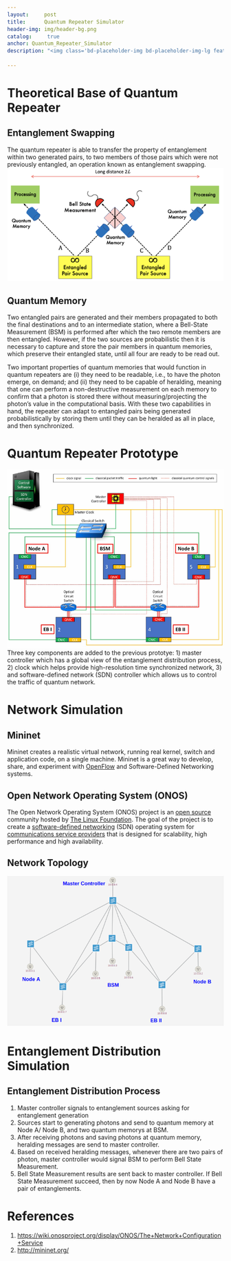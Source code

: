 ```yaml
---
layout:     post
title:      Quantum Repeater Simulator
header-img: img/header-bg.png
catalog: 	 true
anchor:	Quantum_Repeater_Simulator
description: "<img class='bd-placeholder-img bd-placeholder-img-lg featurette-image img-fluid mx-auto' width='548' height='452' src='https://raw.githubusercontent.com/QuantumRepeaterSimulator/QuantumRepeaterSimulator.github.io/main/img/quantum_repeater/repeater_prototype.png'></img>"

---
```


# Theoretical Base of Quantum Repeater
## Entanglement Swapping
The quantum repeater is able to transfer the property of entanglement within two generated pairs, to two members of those pairs which were not previously entangled, an operation known as entanglement swapping.
![](https://raw.githubusercontent.com/QuantumRepeaterSimulator/QuantumRepeaterSimulator.github.io/main/img/quantum_repeater/entanglement_swapping.png)

## Quantum Memory
Two entangled pairs are generated and their members propagated to both the final destinations
and to an intermediate station, where a Bell-State Measurement (BSM) is performed after which the two remote members are then entangled. However, if the two sources are probabilistic then it is necessary to capture and store the pair members in quantum memories, which preserve their entangled state, until all four are ready to be read out.

Two important properties of quantum memories that would function in quantum repeaters are (i) they need to be readable, i.e., to have the photon emerge, on demand; and (ii) they need to be capable of heralding, meaning that one can perform a non-destructive measurement on each memory to confirm that a photon is stored there without measuring/projecting the photon’s value in the computational basis. With these two capabilities in hand, the repeater can adapt to entangled pairs being generated probabilistically by storing them until they can be heralded as all in place, and then synchronized.


# Quantum Repeater Prototype

![](https://raw.githubusercontent.com/QuantumRepeaterSimulator/QuantumRepeaterSimulator.github.io/main/img/quantum_repeater/repeater_prototype.png)
Three key components are added to the previous prototye: 1) master controller which has a global view of the entanglement distribution process, 2) clock which helps provide high-resolution time synchronized network, 3) and software-defined network (SDN) controller which allows us to control the traffic of quantum network.


# Network Simulation

## Mininet
Mininet creates a realistic virtual network, running real kernel, switch and application code, on a single machine.  Mininet is a great way to develop, share, and experiment with [OpenFlow](http://openflow.org/) and Software-Defined Networking systems.

## Open Network Operating System (ONOS)
The Open Network Operating System (ONOS) project is an [open source](https://en.wikipedia.org/wiki/Open_source "Open source") community hosted by [The Linux Foundation](https://en.wikipedia.org/wiki/The_Linux_Foundation "The Linux Foundation"). The goal of the project is to create a [software-defined networking](https://en.wikipedia.org/wiki/Software-defined_networking "Software-defined networking") (SDN) operating system for [communications service providers](https://en.wikipedia.org/wiki/Communications_service_provider "Communications service provider") that is designed for scalability, high performance and high availability.



## Network Topology
![](https://raw.githubusercontent.com/QuantumRepeaterSimulator/QuantumRepeaterSimulator.github.io/main/img/quantum_repeater/network_topology.png)

# Entanglement Distribution Simulation
## Entanglement Distribution Process
1. Master controller signals to entanglement sources asking for entanglement generation
2. Sources start to generating photons and send to quantum memory at Node A/ Node B, and two quantum memorys at BSM.
3. After receiving photons and saving photons at quantum memory, heralding messages are send to master controller.
4. Based on received heralding messages, whenever there are two pairs of photon, master controller would signal BSM to perform Bell State Measurement.
5. Bell State Measurement results are sent back to master controller.  If Bell State Measurement succeed, then by now Node A and Node B have a pair of entanglements.

<!-- # Simulation Results
## Quantum Repeater performance
The following figure shows the Quantum Repeater performance.

A four-memory quantum repeater outperforms direct propagation at a distances of ∼ 53km when infrared conversion and transmission at 1324nm or 1367nm are considered.  The following target values were used in the model: R = 10,000 (entangled photons generated at source), α = 0.3dB/km (fiber transmission loss), η = 50% and F = 98.5% (storage efficiency and fidelity), det = 100% (detector efficiency), α = 50% (Bell state measurement visibility), conv = 100% (frequency conversion efficiency).
![](https://raw.githubusercontent.com/QuantumRepeaterSimulator/QuantumRepeaterSimulator.github.io/main/img/quantum_repeater/direct_transmission_vs_repeater.png)

## Memory assisted Quantum Repeater performance
The following figure shows the Memory assisted Quantum Repeater performance.
![](https://raw.githubusercontent.com/QuantumRepeaterSimulator/QuantumRepeaterSimulator.github.io/main/img/quantum_repeater/with_without_memory.png)
- When there are no momeries, whenever BSM receives two photons, it directly performs Bell State Measurement.  
- When distance is 0, and no photon is lost during transferring, all photons are able to perform bsm with or without quantum memory.
- When distance is small and photon loss rate is small during transferring, because quantum memory can only save one photon at a time, some photons that can be paired are excluded. Therefore, quantum memory negatively affect the entanglement distribution process.
- When distance is large and a lot of photons are lost during transferring, quantum memory can keep entanglement pairs at one side and wait another side for being paired, and vice versa. In such case, quantum memory brings more benefits to the entanglement distribution process.

## How do delay affect entanglement distribution?
The following figure shows the How do delay affect entanglement distribution?
![](https://raw.githubusercontent.com/QuantumRepeaterSimulator/QuantumRepeaterSimulator.github.io/main/img/quantum_repeater/delays_vs_entanglements.png)
- When there is no quantum memory, no matter how large delays the network has, the result is the same. Because the delays between sources and BSM are the same. So paired photons arrive BSM at the same time.
- It is the relative delays to generation period affects the entanglement distribution process.
- When distance is small and small amount of photons are lost during transferring, delays have larger impact on the number of entanglements. Because quantum memory can only save one photon at a time, some photons that can be paired are excluded.
- When distance is large and a lot of photons are lost during transferring, not many paired photons can be wasted. Hence, delays have smaller impact.

## How does quantum memory effectiveness affect entanglement distribution?
The following figure shows the How does quantum memory effectiveness affect entanglement distribution?
![](https://raw.githubusercontent.com/QuantumRepeaterSimulator/QuantumRepeaterSimulator.github.io/main/img/quantum_repeater/qm_hold_time_vs_entanglements.png)
- When distance is large and a lot of photons are lost during transferring, the longer quantum memory can saving a photons, the longer quantum memory can keep entanglement pairs at one side and wait another side for being paired, and vice versa. In such case, longer quantum memory holding photon time brings benefits to the entanglement distribution process.
 -->
# References
1. https://wiki.onosproject.org/display/ONOS/The+Network+Configuration+Service
2. http://mininet.org/
